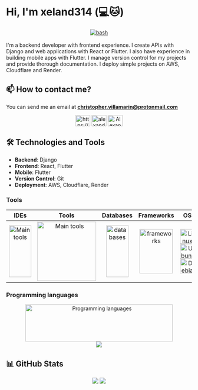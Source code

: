 <!-- markdownlint-disable MD033 -->

# Hi, I'm xeland314 (💻🐱)

<div align="center">
  <a href="https://www.codewars.com/users/xeland314" target="_blank" rel="noreferrer"> <img src="https://www.codewars.com/users/xeland314/badges/large" alt="bash"/> </a>
</div>
<br>
I'm a backend developer with frontend experience. I create APIs with Django and web applications with React or Flutter. I also have experience in building mobile apps with Flutter. I manage version control for my projects and provide thorough documentation. I deploy simple projects on AWS, Cloudflare and Render.

## 📫 How to contact me?
You can send me an email at **christopher.villamarin@protonmail.com**

<p align="center">
  <a href="https://linkedin.com/in/https://www.linkedin.com/in/christopher-villamar%c3%adn/" target="blank"><img align="center" src="https://raw.githubusercontent.com/rahuldkjain/github-profile-readme-generator/master/src/images/icons/Social/linked-in-alt.svg" alt="https://www.linkedin.com/in/christopher-villamar%c3%adn/" height="30" width="40" /></a>
  <a href="https://fb.com/alexander.pila.7" target="blank"><img align="center" src="https://raw.githubusercontent.com/rahuldkjain/github-profile-readme-generator/master/src/images/icons/Social/facebook.svg" alt="alexander.pila.7" height="30" width="40" /></a>
  <a href="https://discord.gg/AlexanderPila#5944" target="blank"><img align="center" src="https://raw.githubusercontent.com/rahuldkjain/github-profile-readme-generator/master/src/images/icons/Social/discord.svg" alt="AlexanderPila#5944" height="30" width="40" /></a>
</p>

## 🛠️ Technologies and Tools

- **Backend**: Django
- **Frontend**: React, Flutter
- **Mobile**: Flutter
- **Version Control**: Git
- **Deployment**: AWS, Cloudflare, Render

### Tools

<table align="center">
<thead>
  <tr>
    <th>IDEs</th>
    <th>Tools</th>
    <th>Databases</th>
    <th>Frameworks</th>
    <th>OS</th>
    <th>Cloud</th>
  </tr>
</thead>
<tbody>
  <tr>
    <td align="center">
      <img src="https://skillicons.dev/icons?i=vscode,neovim,eclipse&perline=1&theme=light" alt="Main tools" width="60" height="140"/>
    </td>
    <td align="center">
      <img src="https://skillicons.dev/icons?i=regex,obsidian,md,git,bash,docker,nginx,postman&perline=3&theme=light" alt="Main tools" width="160" height="160"/>
    </td>
    <td align="center">
      <img src="https://skillicons.dev/icons?i=sqlite,postgres,redis&perline=1&theme=light" alt="databases" width="60" height="140"/>
    </td>
    <td align="center">
        <img src="https://skillicons.dev/icons?i=qt,django,flutter,react&perline=2&theme=light" alt="frameworks" width="90" height="120"/>
    </td>
    <td align="center">
      <a href="https://www.linux.org/" target="_blank" rel="noreferrer">
        <img src="https://skillicons.dev/icons?i=linux&perline=1&theme=light" alt="Linux" width="40" height="40"/>
      </a>
      <br>
      <a href="https://ubuntu.com/" target="_blank" rel="noreferrer">
        <img src="https://upload.wikimedia.org/wikipedia/commons/9/9e/UbuntuCoF.svg" alt="Ubuntu" width="40" height="40"/>
      </a>
      <br>
      <a href="https://www.debian.org/" target="_blank" rel="noreferrer">
        <img src="https://www.debian.org/logos/openlogo-nd.svg" alt="Debian" width="40" height="40"/>
      </a>
    </td>
    <td align="center">
      <a href="https://aws.amazon.com/" target="_blank" rel="noreferrer">
        <img src="https://skillicons.dev/icons?i=aws&perline=1&theme=light" alt="AWS" width="40" height="40"/>
      </a>
      <br>
      <a href="https://www.cloudflare.com/" target="_blank" rel="noreferrer">
        <img src="https://skillicons.dev/icons?i=cloudflare&perline=1&theme=light" alt="Cloudflare" width="40" height="40"/>
      </a>
      <br>
    </td>
  </tr>
</tbody>
</table>

### Programming languages
<div align="center">
  <div>
    <img src="https://skillicons.dev/icons?i=py,java,c,go,dart,js,ts,html,css&perline=10&theme=light" alt="Programming languages" width="400" height="100"/>
  </div>
  <picture>
    <source
      srcset="https://github-readme-stats-git-main-xeland314s-projects.vercel.app/api/top-langs/?username=xeland314&include_all_commits=true&layout=compact&langs_count=10&exclude_repo=github-readme-stats,Analizador-lexico,to-do-list-simple&theme=city_lights"
      media="(prefers-color-scheme: dark)"
    />
    <source
      srcset="https://github-readme-stats-git-main-xeland314s-projects.vercel.app/api/top-langs/?username=xeland314&include_all_commits=true&layout=compact&langs_count=10&exclude_repo=github-readme-stats,Analizador-lexico,to-do-list-simple,&theme=light"
      media="(prefers-color-scheme: light), (prefers-color-scheme: no-preference)"
    />
    <img src="https://github-readme-stats-git-main-xeland314s-projects.vercel.app/api/top-langs/?username=xeland314&include_all_commits=true&layout=compact&langs_count=10&exclude_repo=github-readme-stats,Analizador-lexico,to-do-list-simple,&theme=light" />
  </picture>
</div>

## 📊 GitHub Stats

<div align="center">
  <picture>
    <source
      srcset="https://github-readme-streak-stats.herokuapp.com/?user=xeland314&hide_border=false&theme=city_lights"
      media="(prefers-color-scheme: dark)"
    />
    <source
      srcset="https://github-readme-streak-stats.herokuapp.com/?user=xeland314&hide_border=false"
      media="(prefers-color-scheme: light), (prefers-color-scheme: no-preference)"
    />
    <img src="https://github-readme-streak-stats.herokuapp.com/?user=xeland314&hide_border=false" />
  </picture>
  <picture>
    <source
      srcset="https://github-readme-stats-git-main-xeland314s-projects.vercel.app/api?username=xeland314&show_icons=true&theme=city_lights"
      media="(prefers-color-scheme: dark)"
    />
    <source
      srcset="https://github-readme-stats-git-main-xeland314s-projects.vercel.app/api?username=xeland314&show_icons=true&theme=light"
      media="(prefers-color-scheme: light), (prefers-color-scheme: no-preference)"
    />
    <img src="https://github-readme-stats-git-main-xeland314s-projects.vercel.app/api?username=xeland314&show_icons=true&theme=light" />
  </picture>
</div>
